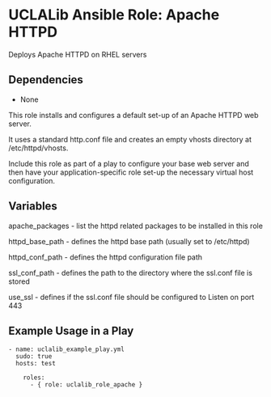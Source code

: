 # UCLALib Ansible Role: Apache HTTPD

Deploys Apache HTTPD on RHEL servers

## Dependencies

* None

This role installs and configures a default set-up of an Apache HTTPD web server.

It uses a standard http.conf file and creates an empty vhosts directory at /etc/httpd/vhosts.

Include this role as part of a play to configure your base web server and then have your application-specific role set-up the necessary virtual host configuration.

## Variables

apache_packages - list the httpd related packages to be installed in this role

httpd_base_path - defines the httpd base path (usually set to /etc/httpd)

httpd_conf_path - defines the httpd configuration file path

ssl_conf_path - defines the path to the directory where the ssl.conf file is stored

use_ssl - defines if the ssl.conf file should be configured to Listen on port 443

## Example Usage in a Play

```
- name: uclalib_example_play.yml
  sudo: true
  hosts: test

    roles:
      - { role: uclalib_role_apache }
```
